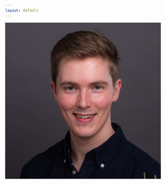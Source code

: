 ```yaml
---
layout: default
---
```


<img src="/assets/img/matthew_jackson.jpg" alt="drawing" class="portrait"/>
